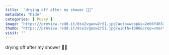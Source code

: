 ```yaml
---
title:  "drying off after my shower 🚿😘"
metadate: "hide"
categories: [ Pussy ]
image: "https://preview.redd.it/8so2vgaow2r51.jpg?auto=webp&s=2e66f4653b59e6dea96633fefc8a4b4d7e124fc1"
thumb: "https://preview.redd.it/8so2vgaow2r51.jpg?width=1080&crop=smart&auto=webp&s=71e2dea47da1bb268dc61b50e633086df089450e"
visit: ""
---
```

drying off after my shower 🚿😘
